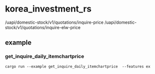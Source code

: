 # korea_investment_rs


/uapi/domestic-stock/v1/quotations/inquire-price
/uapi/domestic-stock/v1/quotations/inquire-elw-price


## example

### get_inquire_daily_itemchartprice
```
cargo run --example get_inquire_daily_itemchartprice  --features ex
```